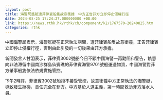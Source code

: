 ```yaml
---
layout: post
title: 海警局艦艇遭菲律賓船隻故意衝撞　中方正告菲方立即停止侵權行徑
date: 2024-08-25 17:24:27.000000000 +08:00
link: https://news.rthk.hk/rthk/ch/component/k2/1767570-20240825.htm
categories: rthk
---
```


中國海警局表示，海警艦艇在正常執法期間，遭菲律賓船隻故意衝撞，正告菲律賓立即停止侵權行徑，否則由此引發的一切後果由菲方承擔。

新聞發言人甘羽表示，菲律賓3002號船今日不顧中國海警一再勸阻和警告，執意向非法滯留中國南沙群島仙賓礁的菲律賓海警9701號船運送物資，中國海警對菲方肇事船隻依法依規實施管控。

下午2時許，菲律賓3002號船拒不接受管控，故意衝撞中方正常執法的海警艇，導致發生擦碰，責任完全在菲方。中方基於人道主義，第一時間救助菲方落水人員。
